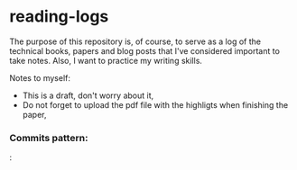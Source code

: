 # reading-logs

The purpose of this repository is, of course, to serve as a log of the technical books, papers and blog posts that I've considered important to take notes. Also, I want to practice my writing skills.

Notes to myself:

* This is a draft, don't worry about it,
* Do not forget to upload the pdf file with the highligts when finishing the paper,

### Commits pattern:

<book-or-paper-name>: <message>
